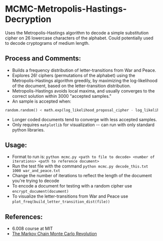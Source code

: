 # MCMC-Metropolis-Hastings-Decryption
Uses the Metropolis-Hastings algorithm to decode a simple substitution cipher on 26 lowercase characters of the alphabet.
Could potentially used to decode cryptograms of medium length.

## Process and Comments:
- Builds a frequency distribution of letter-transitions from War and Peace.
- Explores 26! ciphers (permutations of the alphabet) using the Metropolis-Hastings algorithm greedily, by maximizing the log-likelihood of the document, based on the letter-transition distribution.
- Metropolis-Hastings avoids local maxima, and usually converges to the correct solution within 3000 "accepted samples." 
- An sample is accepted when:
```python
random.random() < math.exp(log_likelihood_proposal_cipher - log_likelihood_current_cipher)
```
- Longer coded documents tend to converge with less accepted samples.
- Only requires `matplotlib` for visualization -- can run with only standard python libraries.

## Usage:
- Format to run is: `python mcmc.py <path to file to decode> <number of iterations> <path to reference document>`
- Run the test file with the command `python mcmc.py decode_this.txt 1000 war_and_peace.txt`
- Change the number of iterations to reflect the length of the document you're trying to decode
- To encode a document for testing with a random cipher use `encrypt_document(document)`
- To visualize the letter-transitions from War and Peace use `plot_freq(build_letter_transition_dist(file))`

## References:
- 6.008 course at MIT
- [The Markov Chain Monte Carlo Revolution](http://statweb.stanford.edu/~cgates/PERSI/papers/MCMCRev.pdf) 